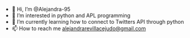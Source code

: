 - 👋 Hi, I’m @Alejandra-95
- 👀 I’m interested in python and APL programming 
- 🌱 I’m currently learning how to connect to Twitters API through python
- 📫 How to reach me alejandrarevillacejudo@gmail.com


